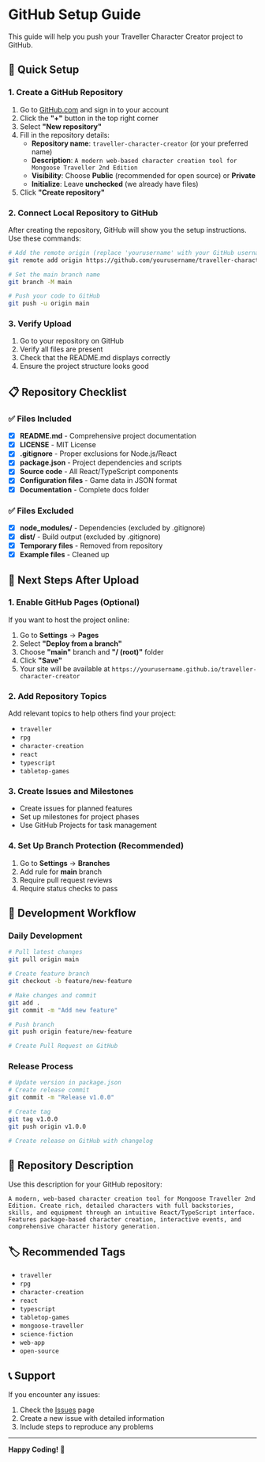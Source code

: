 # GitHub Setup Guide

This guide will help you push your Traveller Character Creator project to GitHub.

## 🚀 Quick Setup

### 1. Create a GitHub Repository

1. Go to [GitHub.com](https://github.com) and sign in to your account
2. Click the **"+"** button in the top right corner
3. Select **"New repository"**
4. Fill in the repository details:
   - **Repository name**: `traveller-character-creator` (or your preferred name)
   - **Description**: `A modern web-based character creation tool for Mongoose Traveller 2nd Edition`
   - **Visibility**: Choose **Public** (recommended for open source) or **Private**
   - **Initialize**: Leave **unchecked** (we already have files)
5. Click **"Create repository"**

### 2. Connect Local Repository to GitHub

After creating the repository, GitHub will show you the setup instructions. Use these commands:

```bash
# Add the remote origin (replace 'yourusername' with your GitHub username)
git remote add origin https://github.com/yourusername/traveller-character-creator.git

# Set the main branch name
git branch -M main

# Push your code to GitHub
git push -u origin main
```

### 3. Verify Upload

1. Go to your repository on GitHub
2. Verify all files are present
3. Check that the README.md displays correctly
4. Ensure the project structure looks good

## 📋 Repository Checklist

### ✅ Files Included
- [x] **README.md** - Comprehensive project documentation
- [x] **LICENSE** - MIT License
- [x] **.gitignore** - Proper exclusions for Node.js/React
- [x] **package.json** - Project dependencies and scripts
- [x] **Source code** - All React/TypeScript components
- [x] **Configuration files** - Game data in JSON format
- [x] **Documentation** - Complete docs folder

### ✅ Files Excluded
- [x] **node_modules/** - Dependencies (excluded by .gitignore)
- [x] **dist/** - Build output (excluded by .gitignore)
- [x] **Temporary files** - Removed from repository
- [x] **Example files** - Cleaned up

## 🎯 Next Steps After Upload

### 1. Enable GitHub Pages (Optional)
If you want to host the project online:
1. Go to **Settings** → **Pages**
2. Select **"Deploy from a branch"**
3. Choose **"main"** branch and **"/ (root)"** folder
4. Click **"Save"**
5. Your site will be available at `https://yourusername.github.io/traveller-character-creator`

### 2. Add Repository Topics
Add relevant topics to help others find your project:
- `traveller`
- `rpg`
- `character-creation`
- `react`
- `typescript`
- `tabletop-games`

### 3. Create Issues and Milestones
- Create issues for planned features
- Set up milestones for project phases
- Use GitHub Projects for task management

### 4. Set Up Branch Protection (Recommended)
1. Go to **Settings** → **Branches**
2. Add rule for **main** branch
3. Require pull request reviews
4. Require status checks to pass

## 🔧 Development Workflow

### Daily Development
```bash
# Pull latest changes
git pull origin main

# Create feature branch
git checkout -b feature/new-feature

# Make changes and commit
git add .
git commit -m "Add new feature"

# Push branch
git push origin feature/new-feature

# Create Pull Request on GitHub
```

### Release Process
```bash
# Update version in package.json
# Create release commit
git commit -m "Release v1.0.0"

# Create tag
git tag v1.0.0
git push origin v1.0.0

# Create release on GitHub with changelog
```

## 📝 Repository Description

Use this description for your GitHub repository:

```
A modern, web-based character creation tool for Mongoose Traveller 2nd Edition. Create rich, detailed characters with full backstories, skills, and equipment through an intuitive React/TypeScript interface. Features package-based character creation, interactive events, and comprehensive character history generation.
```

## 🏷️ Recommended Tags

- `traveller`
- `rpg`
- `character-creation`
- `react`
- `typescript`
- `tabletop-games`
- `mongoose-traveller`
- `science-fiction`
- `web-app`
- `open-source`

## 📞 Support

If you encounter any issues:
1. Check the [Issues](https://github.com/yourusername/traveller-character-creator/issues) page
2. Create a new issue with detailed information
3. Include steps to reproduce any problems

---

**Happy Coding!** 🚀
